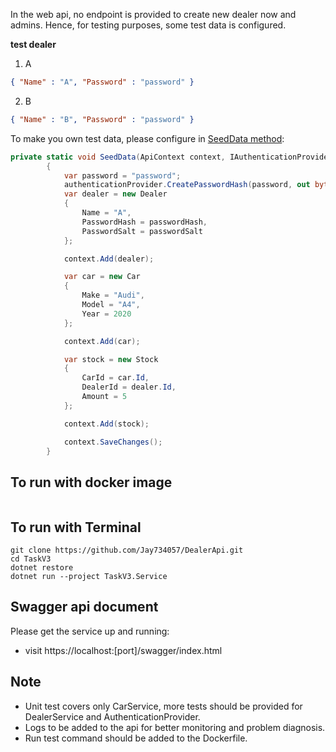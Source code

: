 In the web api, no endpoint is provided to create new dealer now and admins. Hence, for testing purposes, some test data is configured.

**test dealer**

1. A
```json
{ "Name" : "A", "Password" : "password" }
```

2. B
```json
{ "Name" : "B", "Password" : "password" }
```

To make you own test data, please configure in [SeedData method](TaskV3.Service/Startup.cs):

```csharp
private static void SeedData(ApiContext context, IAuthenticationProvider authenticationProvider)
        {
            var password = "password";
            authenticationProvider.CreatePasswordHash(password, out byte[] passwordHash, out byte[] passwordSalt);
            var dealer = new Dealer
            {
                Name = "A",
                PasswordHash = passwordHash,
                PasswordSalt = passwordSalt
            };

            context.Add(dealer);

            var car = new Car
            {
                Make = "Audi",
                Model = "A4",
                Year = 2020
            };

            context.Add(car);

            var stock = new Stock
            {
                CarId = car.Id,
                DealerId = dealer.Id,
                Amount = 5
            };

            context.Add(stock);

            context.SaveChanges();
        }
```

## To run with docker image

```console

```

## To run with Terminal

```console
git clone https://github.com/Jay734057/DealerApi.git
cd TaskV3
dotnet restore
dotnet run --project TaskV3.Service
```


## Swagger api document

Please get the service up and running:
* visit https://localhost:[port]/swagger/index.html

## Note
* Unit test covers only CarService, more tests should be provided for DealerService and AuthenticationProvider.
* Logs to be added to the api for better monitoring and problem diagnosis.
* Run test command should be added to the Dockerfile.
